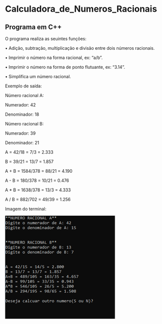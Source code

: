 # Calculadora_de_Numeros_Racionais
## Programa em C++
O programa realiza as seuintes funções:

• Adição, subtração, multiplicação e divisão entre dois números racionais.

• Imprimir o número na forma racional, ex: “a/b”.

• Imprimir o número na forma de ponto flutuante, ex: “3.14”.

• Simplifica um número racional.




Exemplo de saída:


Número racional A:

Numerador: 42

Denominador: 18

Número racional B:

Numerador: 39

Denominador: 21

A = 42/18 = 7/3 = 2.333

B = 39/21 = 13/7 = 1.857

A + B = 1584/378 = 88/21 = 4.190

A - B = 180/378 = 10/21 = 0.476

A * B = 1638/378 = 13/3 = 4.333

A / B = 882/702 = 49/39 = 1.256



Imagem do terminal:

![print](https://github.com/luiswolski/Calculadora_de_Numeros_Racionais/blob/main/print/print.png)
